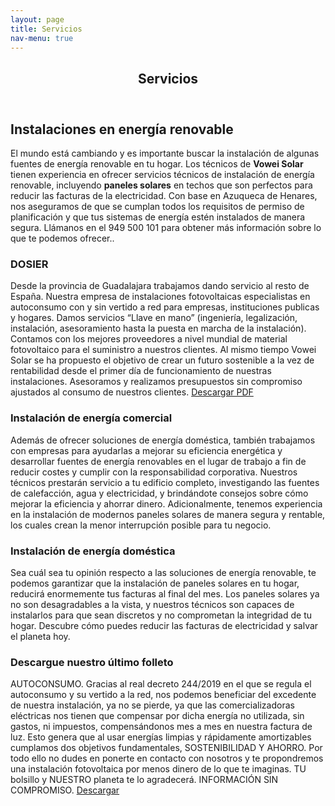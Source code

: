```yaml
---
layout: page
title: Servicios
nav-menu: true
---
```


<!-- Main -->
<div id="main" class="alt">

<!-- One -->
<section id="one">
	<div class="inner">
		<header class="major">
			<h1>Servicios</h1>
		</header>

<!-- Content -->
<h2 id="content">Instalaciones en energía renovable</h2>
<p>El mundo está cambiando y es importante buscar la instalación de algunas fuentes de energía renovable en tu hogar. Los técnicos de <strong>Vowei Solar</strong> tienen experiencia en ofrecer servicios técnicos de instalación de energía renovable, incluyendo <strong>paneles solares</strong> en techos que son perfectos para reducir las facturas de la electricidad. Con base en Azuqueca de Henares, nos aseguramos de que se cumplan todos los requisitos de permiso de planificación y que tus sistemas de energía estén instalados de manera segura. Llámanos en el 949 500 101 para obtener más información sobre lo que te podemos ofrecer..</p>
<div class="row">
	<div class="6u 12u$(small)">
		<h3>DOSIER</h3>
		<p>Desde la provincia de Guadalajara trabajamos dando servicio al resto de España.
		Nuestra empresa de instalaciones fotovoltaicas especialistas en autoconsumo con y sin vertido a red para empresas, instituciones publicas y hogares.
		Damos servicios “Llave en mano” (ingeniería, legalización, instalación, asesoramiento hasta la puesta en marcha de la instalación). Contamos con los mejores proveedores a nivel mundial de material fotovoltaico para el suministro a nuestros clientes.
		Al mismo tiempo Vowei Solar se ha propuesto el objetivo de crear un futuro sostenible a la vez de rentabilidad desde el primer día de funcionamiento de nuestras instalaciones.
		Asesoramos y realizamos presupuestos sin compromiso ajustados al consumo de nuestros clientes.<span class="icon alt fa-download">   <a href="descargas/dosier.pdf" download>Descargar PDF</a></span></p>		
	</div>
	<div class="6u 12u$(small)">
		<h3>Instalación de energía comercial</h3>
		<p>Además de ofrecer soluciones de energía doméstica, también trabajamos con empresas para ayudarlas a mejorar su eficiencia energética y desarrollar fuentes de energía renovables en el lugar de trabajo a fin de reducir costes y cumplir con la responsabilidad corporativa. Nuestros técnicos prestarán servicio a tu edificio completo, investigando las fuentes de calefacción, agua y electricidad, y brindándote consejos sobre cómo mejorar la eficiencia y ahorrar dinero. Adicionalmente, tenemos experiencia en la instalación de modernos paneles solares de manera segura y rentable, los cuales crean la menor interrupción posible para tu negocio.</p>
	</div>
	<div class="6u$ 12u$(small)">
		<h3>Instalación de energía doméstica</h3>
		<p>Sea cuál sea tu opinión respecto a las soluciones de energía renovable, te podemos garantizar que la instalación de paneles solares en tu hogar, reducirá enormemente tus facturas al final del mes. Los paneles solares ya no son desagradables a la vista, y nuestros técnicos son capaces de instalarlos para que sean discretos y no comprometan la integridad de tu hogar. Descubre cómo puedes reducir las facturas de electricidad y salvar el planeta hoy.</p>
	</div>
	<div class="6u$ 12u$(small)">
		<h3>Descargue nuestro último folleto</h3>
		<p>AUTOCONSUMO. 
		Gracias al real decreto 244/2019 en el que se regula el autoconsumo y su vertido a la red, nos podemos beneficiar del excedente de nuestra instalación, ya no se pierde, ya que las comercializadoras eléctricas nos tienen que compensar por dicha energía no utilizada, sin gastos, ni impuestos, compensándonos mes a mes en nuestra factura de luz.
		Esto genera que al usar energías limpias y rápidamente amortizables cumplamos dos objetivos fundamentales, SOSTENIBILIDAD Y AHORRO.
		Por todo ello no dudes en ponerte en contacto con nosotros y te propondremos una instalación fotovoltaica por menos dinero de lo que te imaginas.
		TU bolsillo y NUESTRO planeta te lo agradecerá.
		INFORMACIÓN SIN COMPROMISO.
		<span class="icon alt fa-download">   <a href="descargas/folleto II voweisolar.pdf" download>   Descargar</a></span>
		</p>
	</div>

</div>
</section>

</div>

